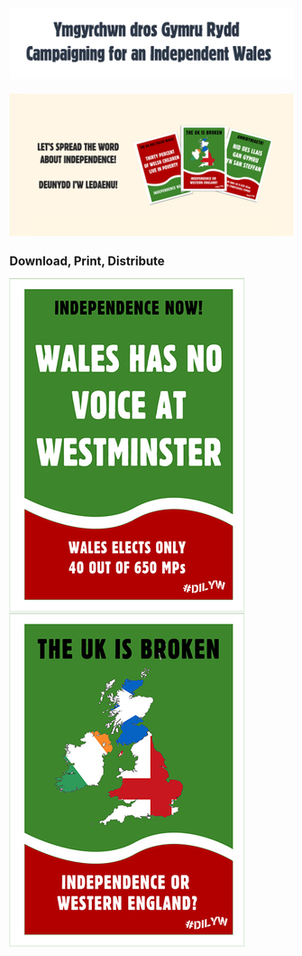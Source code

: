 # ![Header](HeaderTrans.png)

![dilyw](dilyw.png)

## Download, Print, Distribute

[![Alt Description](NoVoiceMini.jpg)](No-Voice.jpg) [![Alt Description](BrokenMini.jpg)](MapEng.jpg) 
